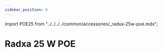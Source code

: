 ```yaml
---
sidebar_position: 6
---
```


import POE25 from "../../../../common/accessories/\_radxa-25w-poe.mdx";

# Radxa 25 W POE

<POE25 />
